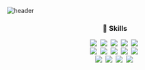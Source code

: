 ![header](https://capsule-render.vercel.app/api?type=soft&color=auto&height=150&section=header&text=jg-kim&fontSize=70&animation=twinkling)
<br/>
<h3 align="center">🌟 Skills</h3>
<p align="center">
<img src="https://img.shields.io/badge/Javascript-F7DF1E?style=flat-square&logo=javascript&logoColor=white"/></a>&nbsp 
<img src="https://img.shields.io/badge/Typescript-3178C6?style=flat-square&logo=typescript&logoColor=white"/></a>&nbsp 
<img src="https://img.shields.io/badge/Nodejs-339933?style=flat-square&logo=node.js&logoColor=white"/></a>&nbsp 
<img src="https://img.shields.io/badge/Nestjs-E0234E?style=flat-square&logo=nestjs&logoColor=white"/></a>&nbsp 
<img src="https://img.shields.io/badge/Nextjs-000000?style=flat-square&logo=next.js&logoColor=white"/></a>&nbsp 
<br/>
<img src="https://img.shields.io/badge/React-61DAFB?style=flat-square&logo=react&logoColor=white"/></a>&nbsp 
<img src="https://img.shields.io/badge/Vuejs-4FC08D?style=flat-square&logo=vue.js&logoColor=white"/></a>&nbsp 
<img src="https://img.shields.io/badge/Jest-C21325?style=flat-square&logo=jest&logoColor=white"/></a>&nbsp 
<img src="https://img.shields.io/badge/Express-000000?style=flat-square&logo=express&logoColor=white"/></a>&nbsp 
<img src="https://img.shields.io/badge/Fastify-000000?style=flat-square&logo=fastify&logoColor=white"/></a>&nbsp 
<br/>
<img src="https://img.shields.io/badge/EC2-FF9900?style=flat-square&logo=amazonec2&logoColor=white"/></a>&nbsp 
<img src="https://img.shields.io/badge/RDS-527FFF?style=flat-square&logo=amazonrds&logoColor=white"/></a>&nbsp 
<img src="https://img.shields.io/badge/SQS-FF4F8B?style=flat-square&logo=amazonsqs&logoColor=white"/></a>&nbsp 
<img src="https://img.shields.io/badge/Lambda-FF9900?style=flat-square&logo=awslambda&logoColor=white"/></a>&nbsp 
</p>

<br>
